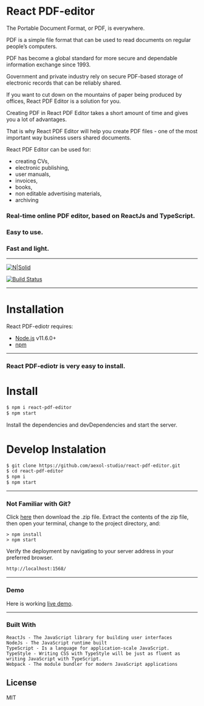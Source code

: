 # React PDF-editor

The Portable Document Format, or PDF, is everywhere. 

PDF is a simple file format that can be used to read documents on regular people’s computers. 

PDF has become a global standard for more secure and dependable information exchange since 1993. 

Government and private industry rely on secure PDF-based storage of electronic records that can be reliably shared.

If you want to cut down on the mountains of paper being produced by offices, React PDF Editor is a solution for you. 

Creating PDF in React PDF Editor takes a short amount of time and gives you a lot of advantages. 

That is why React PDF Editor will help you create PDF files - one of the most important way business users shared documents. 


React PDF Editor can be used for:
- creating CVs,
- electronic publishing,
- user manuals,
- invoices,
- books,
- non editable advertising materials,
- archiving

 
### Real-time online PDF editor, based on ReactJs and TypeScript.

### Easy to use. 

### Fast and light. 

---

[![N|Solid](https://cldup.com/dTxpPi9lDf.thumb.png)](https://nodesource.com/products/nsolid)

[![Build Status](https://travis-ci.org/joemccann/dillinger.svg)](https://react-pdf-editor.brh.cloud/)

---

# Installation

React PDF-ediotr requires: 
- [Node.js](https://nodejs.org/) v11.6.0+ 
- [npm](https://www.npmjs.com/) 

---

### React PDF-ediotr is very easy to install.

# Install

```sh
$ npm i react-pdf-editor
$ npm start
```
Install the dependencies and devDependencies and start the server.

# Develop Instalation

```sh
$ git clone https://github.com/aexol-studio/react-pdf-editor.git
$ cd react-pdf-editor
$ npm i
$ npm start
```
---
### Not Familiar with Git?

Click [here](https://github.com/aexol-studio/react-pdf-editor.git/) then download the .zip file. Extract the contents of the zip file, then open your terminal, change to the project directory, and:

	> npm install
	> npm start


Verify the deployment by navigating to your server address in your preferred browser.

```sh
http://localhost:1568/

```
---

### Demo


Here is working [live demo](https://react-pdf-editor.brh.cloud/).

---

### Built With

    ReactJs - The JavaScript library for building user interfaces
    NodeJs - The JavaScript runtime built
    TypeScript - Is a language for application-scale JavaScript.
    TypeStyle - Writing CSS with TypeStyle will be just as fluent as writing JavaScript with TypeScript.
    Webpack - The module bundler for modern JavaScript applications


License
----

MIT
